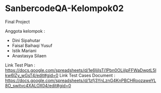 # SanbercodeQA-Kelompok02
Final Project

Anggota kelompok :
- Dini Sipahutar
- Faisal Baihaqi Yusuf
- Istik Mariani
- Anastasya Silaen

  
Link Test Plan : https://docs.google.com/spreadsheets/d/1e6ljjIsTi1Pbn0OLiilpFFWaDwptL5lkw6IZy_wGsT4/edit#gid=0
Link Test Cases Document : https://docs.google.com/spreadsheets/d/1zfj3YnLznG4KnPBCHRoozaweYL8O_switvc4XALOX04/edit#gid=0
